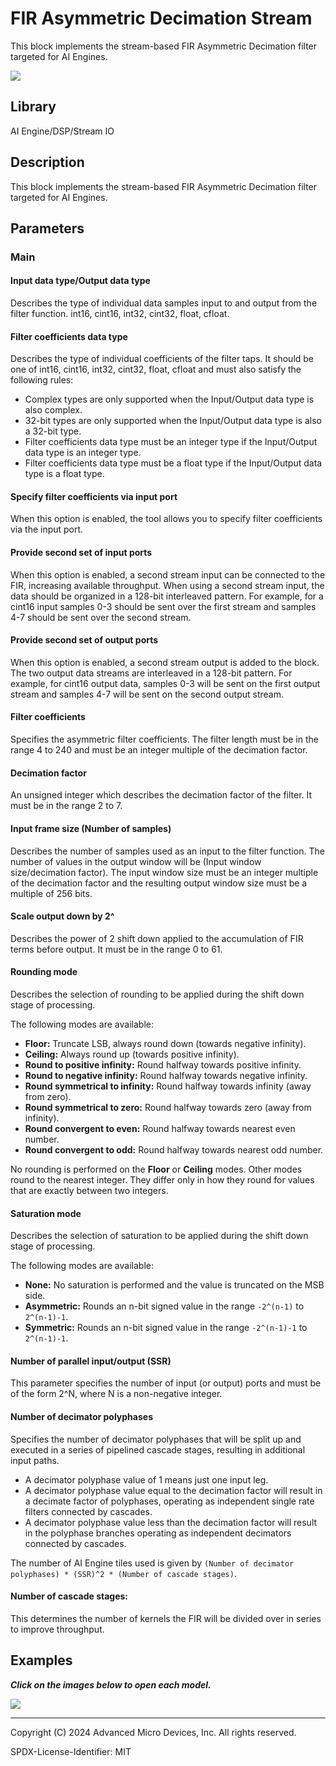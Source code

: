 # FIR Asymmetric Decimation Stream
This block implements the stream-based FIR Asymmetric Decimation filter targeted for AI Engines.
  
![](./Images/block.png)  

## Library

AI Engine/DSP/Stream IO

## Description

This block implements the stream-based FIR Asymmetric Decimation filter
targeted for AI Engines.

## Parameters

### Main  
#### Input data type/Output data type  
Describes the type of individual data samples input to and output from
the filter function. int16, cint16, int32, cint32, float, cfloat.

#### Filter coefficients data type  
Describes the type of individual coefficients of the filter taps. It
should be one of int16, cint16, int32, cint32, float, cfloat and must
also satisfy the following rules:

- Complex types are only supported when the Input/Output data type is
  also complex.
- 32-bit types are only supported when the Input/Output data type is
  also a 32-bit type.
- Filter coefficients data type must be an integer type if the
  Input/Output data type is an integer type.
- Filter coefficients data type must be a float type if the Input/Output
  data type is a float type.

#### Specify filter coefficients via input port  
When this option is enabled, the tool allows you to specify filter
coefficients via the input port.

#### Provide second set of input ports
When this option is enabled, a second stream input can be connected to the FIR, increasing available throughput. When using a second stream input, the data should be organized in a 128-bit interleaved pattern. For example, for a cint16 input samples 0-3 should be sent over the first stream and samples 4-7 should be sent over the second stream.

#### Provide second set of output ports
When this option is enabled, a second stream output is added to the block. The two output data streams are interleaved in a 128-bit pattern. For example, for cint16 output data, samples 0-3 will be sent on the first output stream and samples 4-7 will be sent on the second output stream.

#### Filter coefficients  
Specifies the asymmetric filter coefficients. The filter length must be
in the range 4 to 240 and must be an integer multiple of the decimation
factor.

#### Decimation factor  
An unsigned integer which describes the decimation factor of the filter.
It must be in the range 2 to 7.

#### Input frame size (Number of samples)  
Describes the number of samples used as an input to the filter function.
The number of values in the output window will be (Input window
size/decimation factor). The input window size must be an integer
multiple of the decimation factor and the resulting output window size
must be a multiple of 256 bits.

#### Scale output down by 2^  
Describes the power of 2 shift down applied to the accumulation of FIR
terms before output. It must be in the range 0 to 61.

#### Rounding mode

Describes the selection of rounding to be applied during the shift down stage of processing.

The following modes are available:
* **Floor:** Truncate LSB, always round down (towards negative infinity).
* **Ceiling:** Always round up (towards positive infinity).
* **Round to positive infinity:** Round halfway towards positive infinity.
* **Round to negative infinity:** Round halfway towards negative infinity.
* **Round symmetrical to infinity:** Round halfway towards infinity (away from zero).
* **Round symmetrical to zero:** Round halfway towards zero (away from infinity).
* **Round convergent to even:** Round halfway towards nearest even number.
* **Round convergent to odd:** Round halfway towards nearest odd number.

No rounding is performed on the **Floor** or **Ceiling** modes. Other modes round to the nearest integer. They differ only in how they round for values that are exactly between two integers.

#### Saturation mode

Describes the selection of saturation to be applied during the shift down stage of processing.

The following modes are available:
* **None:** No saturation is performed and the value is truncated on the MSB side.
* **Asymmetric:** Rounds an n-bit signed value in the range `-2^(n-1)` to `2^(n-1)-1`.
* **Symmetric:** Rounds an n-bit signed value in the range `-2^(n-1)-1` to `2^(n-1)-1`.

#### Number of parallel input/output (SSR)  
This parameter specifies the number of input (or output) ports and must
be of the form 2^N, where N is a non-negative integer.

#### Number of decimator polyphases

Specifies the number of decimator polyphases that will be split up and executed in a series of pipelined cascade stages, resulting in additional input paths.

* A decimator polyphase value of 1 means just one input leg.
* A decimator polyphase value equal to the decimation factor will result in a decimate factor of polyphases, operating as independent single rate filters connected by cascades.
* A decimator polyphase value less than the decimation factor will result in the polyphase branches operating as independent decimators connected by cascades.

The number of AI Engine tiles used is given by `(Number of decimator polyphases) * (SSR)^2 * (Number of cascade stages)`.

#### Number of cascade stages:

This determines the number of kernels the FIR will be divided over in series to improve throughput.

## Examples

***Click on the images below to open each model.***

[![](./Images/FIR_AsymmetricDecimator_Stream_Ex1.png)](https://github.com/Xilinx/Vitis_Model_Composer/tree/2024.2/Examples/Block_Help/AIE/FIR_AsymmetricDecimator_Stream_Ex1)


--------------
Copyright (C) 2024 Advanced Micro Devices, Inc.
All rights reserved.

SPDX-License-Identifier: MIT

